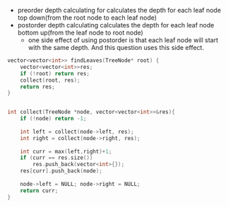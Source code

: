 - preorder depth calculating for calculates the depth for each leaf node top down(from the root node to each leaf node)
- postorder depth calculating calculates the depth for each leaf node bottom up(from the leaf node to root node)
    - one side effect of using postorder is that each leaf node will start with the same depth. And this question uses this side effect.

```cpp
vector<vector<int>> findLeaves(TreeNode* root) {
    vector<vector<int>>res;
    if (!root) return res;
    collect(root, res);
    return res;
}


int collect(TreeNode *node, vector<vector<int>>&res){
    if (!node) return -1;
    
    int left = collect(node->left, res);
    int right = collect(node->right, res);
    
    int curr = max(left,right)+1;
    if (curr == res.size())
        res.push_back(vector<int>{});
    res[curr].push_back(node);
    
    node->left = NULL; node->right = NULL;
    return curr;
}
```
